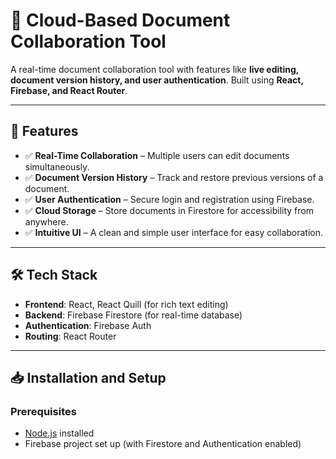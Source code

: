 # 📌 Cloud-Based Document Collaboration Tool

A real-time document collaboration tool with features like **live editing, document version history, and user authentication**. Built using **React, Firebase, and React Router**.

---

## 🚀 Features

- ✅ **Real-Time Collaboration** – Multiple users can edit documents simultaneously.  
- ✅ **Document Version History** – Track and restore previous versions of a document.  
- ✅ **User Authentication** – Secure login and registration using Firebase.  
- ✅ **Cloud Storage** – Store documents in Firestore for accessibility from anywhere.  
- ✅ **Intuitive UI** – A clean and simple user interface for easy collaboration.  

---

## 🛠️ Tech Stack

- **Frontend**: React, React Quill (for rich text editing)  
- **Backend**: Firebase Firestore (for real-time database)  
- **Authentication**: Firebase Auth  
- **Routing**: React Router  

---

## 📥 Installation and Setup

### **Prerequisites**
- [Node.js](https://nodejs.org/) installed  
- Firebase project set up (with Firestore and Authentication enabled)  
